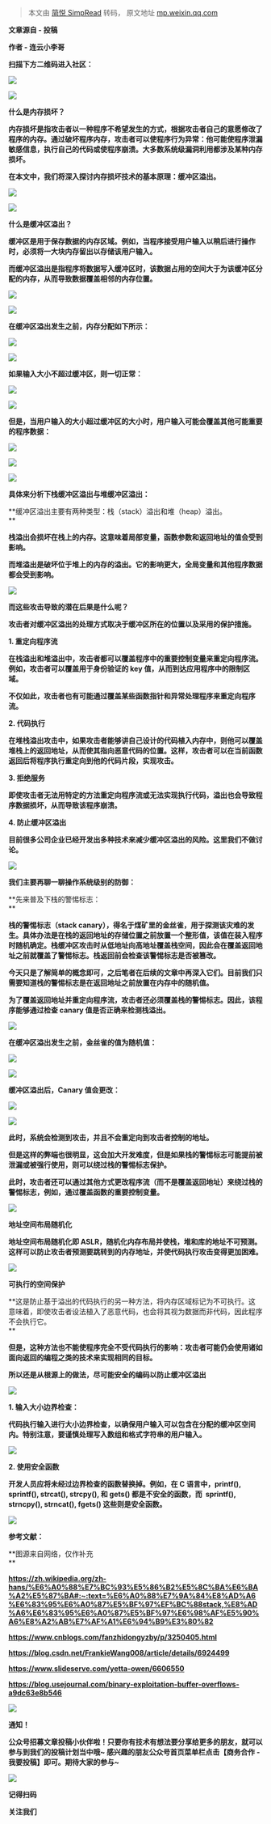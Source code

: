 > 本文由 [简悦 SimpRead](http://ksria.com/simpread/) 转码， 原文地址 [mp.weixin.qq.com](https://mp.weixin.qq.com/s/afTFFQ-60KakARSMK4Epew)

****文章源自 - 投稿****

**作者 - 连云小李哥**

**扫描下方二维码进入社区：**

**![](https://mmbiz.qpic.cn/mmbiz_png/ia3Is12pQKnK3Fc7MgHHCICGGSg2l58vxaP5QwOCBcU48xz5g8pgSjGds3Oax0BfzyLkzE9Z6J4WARvaN6ic0GRQ/640?wx_fmt=png)**

![](https://mmbiz.qpic.cn/mmbiz_png/ia3Is12pQKnLvrkU1WsIMlqlGiaQToLThp3PicGCFcNbX18zTrAIsERotVDb5zTCmmQcxvvibm8IUrpAFe8ic6YcRhw/640?wx_fmt=png)

**什么是内存损坏？**

**内存损坏是指攻击者以一种程序不希望发生的方式，根据攻击者自己的意愿修改了程序的内存。通过破坏程序内存，攻击者可以使程序行为异常：他可能使程序泄漏敏感信息，执行自己的代码或使程序崩溃。大多数系统级漏洞利用都涉及某种内存损坏。**  

**在本文中，我们将深入探讨内存损坏技术的基本原理：缓冲区溢出。**

****![](https://mmbiz.qpic.cn/mmbiz_png/Ljib4So7yuWgiazacZwcozhIIJkbibEWTcfRmJfpFw8RCkn9iaZOyT4YJ5JCqCIvRvCLC5RznuKbdPrlfXuXPkevEQ/640?wx_fmt=png)****

![](https://mmbiz.qpic.cn/mmbiz_png/ia3Is12pQKnLvrkU1WsIMlqlGiaQToLThpf2dOLiaQaBWD1gHLHAtqvt2TeEjkZPicz5uplWHuWicuCN1wn5XibYXC6g/640?wx_fmt=png)

**什么是缓冲区溢出？**

**缓冲区是用于保存数据的内存区域。例如，当程序接受用户输入以稍后进行操作时，必须将一大块内存留出以存储该用户输入。**

**而缓冲区溢出是指程序将数据写入缓冲区时，该数据占用的空间大于为该缓冲区分配的内存，从而导致数据覆盖相邻的内存位置。**

****![](https://mmbiz.qpic.cn/mmbiz_png/Ljib4So7yuWgiazacZwcozhIIJkbibEWTcfRmJfpFw8RCkn9iaZOyT4YJ5JCqCIvRvCLC5RznuKbdPrlfXuXPkevEQ/640?wx_fmt=png)****

![](https://mmbiz.qpic.cn/mmbiz_png/ia3Is12pQKnLvrkU1WsIMlqlGiaQToLThpfIiag1ceyGibHAHy62VWxcSiaxStT8PwkmlHY1km1NZ0j6wHFPO3YbERA/640?wx_fmt=png)

**在缓冲区溢出发生之前，内存分配如下所示：**

****![](https://mmbiz.qpic.cn/mmbiz_png/Ljib4So7yuWgiazacZwcozhIIJkbibEWTcfRmJfpFw8RCkn9iaZOyT4YJ5JCqCIvRvCLC5RznuKbdPrlfXuXPkevEQ/640?wx_fmt=png)****

![](https://mmbiz.qpic.cn/mmbiz_png/ia3Is12pQKnLvrkU1WsIMlqlGiaQToLThpzKTesZOGZl35BHvyaicm2rI8icXylgJ5iboK2q9TlUtalsdvseQRNlXHw/640?wx_fmt=png)

**如果输入大小不超过缓冲区，则一切正常：**

****![](https://mmbiz.qpic.cn/mmbiz_png/Ljib4So7yuWgiazacZwcozhIIJkbibEWTcfRmJfpFw8RCkn9iaZOyT4YJ5JCqCIvRvCLC5RznuKbdPrlfXuXPkevEQ/640?wx_fmt=png)****

![](https://mmbiz.qpic.cn/mmbiz_png/ia3Is12pQKnLvrkU1WsIMlqlGiaQToLThpKh7jj69DV3Udgx79JHj18oN86k46jYKS3ICKskrlCO76tSBDXiaWptw/640?wx_fmt=png)

**但是，当用户输入的大小超过缓冲区的大小时，用户输入可能会覆盖其他可能重要的程序数据：**

****![](https://mmbiz.qpic.cn/mmbiz_png/Ljib4So7yuWgiazacZwcozhIIJkbibEWTcfRmJfpFw8RCkn9iaZOyT4YJ5JCqCIvRvCLC5RznuKbdPrlfXuXPkevEQ/640?wx_fmt=png)****

![](https://mmbiz.qpic.cn/mmbiz_png/ia3Is12pQKnLvrkU1WsIMlqlGiaQToLThpx2umIqubKxNu7uYxYtT2OF7nqEITecV0PlXW3sK90xEbjSxbnDCzNw/640?wx_fmt=png)

![](https://mmbiz.qpic.cn/mmbiz_png/ia3Is12pQKnLvrkU1WsIMlqlGiaQToLThpjekPVlYBv1anuJvufMJAbRaialUTic8H0DAMQ6f70GHW50ibRwKvRIvrw/640?wx_fmt=png)

**具体来分析下栈缓冲区溢出与堆缓冲区溢出：**

**缓冲区溢出主要有两种类型：栈（stack）溢出和堆（heap）溢出。  
**

**栈溢出会损坏在栈上的内存。这意味着局部变量，函数参数和返回地址的值会受到影响。**

**而堆溢出是破坏位于堆上的内存的溢出。它的影响更大，全局变量和其他程序数据都会受到影响。**

****![](https://mmbiz.qpic.cn/mmbiz_png/Ljib4So7yuWgiazacZwcozhIIJkbibEWTcfRmJfpFw8RCkn9iaZOyT4YJ5JCqCIvRvCLC5RznuKbdPrlfXuXPkevEQ/640?wx_fmt=png)****

**而这些攻击导致的潜在后果是什么呢？**

**攻击者对缓冲区溢出的处理方式取决于缓冲区所在的位置以及采用的保护措施。** 

**1. 重定向程序流** 

**在栈溢出和堆溢出中，攻击者都可以覆盖程序中的重要控制变量来重定向程序流。例如，攻击者可以覆盖用于身份验证的 key 值，从而到达应用程序中的限制区域。** 

**不仅如此，攻击者也有可能通过覆盖某些函数指针和异常处理程序来重定向程序流。**

**2. 代码执行** 

**在堆栈溢出攻击中，如果攻击者能够讲自己设计的代码植入内存中，则他可以覆盖堆栈上的返回地址，从而使其指向恶意代码的位置。这样，攻击者可以在当前函数返回后将程序执行重定向到他的代码片段，实现攻击。**

**3. 拒绝服务** 

**即使攻击者无法用特定的方法重定向程序流或无法实现执行代码，溢出也会导致程序数据损坏，从而导致该程序崩溃。**

**4. 防止缓冲区溢出** 

**目前很多公司企业已经开发出多种技术来减少缓冲区溢出的风险。这里我们不做讨论。**

****![](https://mmbiz.qpic.cn/mmbiz_png/Ljib4So7yuWgiazacZwcozhIIJkbibEWTcfRmJfpFw8RCkn9iaZOyT4YJ5JCqCIvRvCLC5RznuKbdPrlfXuXPkevEQ/640?wx_fmt=png)****

**我们主要再聊一聊操作系统级别的防御：**

**先来普及下栈的警惕标志：  
**

**栈的警惕标志（stack canary），得名于煤矿里的金丝雀，用于探测该灾难的发生。具体办法是在栈的返回地址的存储位置之前放置一个整形值，该值在装入程序时随机确定。栈缓冲区攻击时从低地址向高地址覆盖栈空间，因此会在覆盖返回地址之前就覆盖了警惕标志。栈返回前会检查该警惕标志是否被篡改。**

**今天只是了解简单的概念即可，之后笔者在后续的文章中再深入它们。目前我们只需要知道栈的警惕标志是在返回地址之前放置在内存中的随机值。**

**为了覆盖返回地址并重定向程序流，攻击者还必须覆盖栈的警惕标志。因此，该程序能够通过检查 canary 值是否正确来检测栈溢出。**

****![](https://mmbiz.qpic.cn/mmbiz_png/Ljib4So7yuWgiazacZwcozhIIJkbibEWTcfRmJfpFw8RCkn9iaZOyT4YJ5JCqCIvRvCLC5RznuKbdPrlfXuXPkevEQ/640?wx_fmt=png)****

**在缓冲区溢出发生之前，金丝雀的值为随机值：**

****![](https://mmbiz.qpic.cn/mmbiz_png/Ljib4So7yuWgiazacZwcozhIIJkbibEWTcfRmJfpFw8RCkn9iaZOyT4YJ5JCqCIvRvCLC5RznuKbdPrlfXuXPkevEQ/640?wx_fmt=png)****

![](https://mmbiz.qpic.cn/mmbiz_png/ia3Is12pQKnLvrkU1WsIMlqlGiaQToLThpX9ByywAW4VgicnG2RR50tic3brnoKXWBZic7jpLxLA9FibgPadMhmiajDeQ/640?wx_fmt=png)

**缓冲区溢出后，Canary 值会更改：**

****![](https://mmbiz.qpic.cn/mmbiz_png/Ljib4So7yuWgiazacZwcozhIIJkbibEWTcfRmJfpFw8RCkn9iaZOyT4YJ5JCqCIvRvCLC5RznuKbdPrlfXuXPkevEQ/640?wx_fmt=png)****

![](https://mmbiz.qpic.cn/mmbiz_png/ia3Is12pQKnLvrkU1WsIMlqlGiaQToLThpqpFccRsic99lcRLAMb1vkltswYOjIPPVAhlbzKnhSsYHx6Vph1h2nRg/640?wx_fmt=png)

**此时，系统会检测到攻击，并且不会重定向到攻击者控制的地址。**

**但是这样的弊端也很明显，这会加大开发难度，但是如果栈的警惕标志可能提前被泄漏或被强行使用，则可以绕过栈的警惕标志保护。**

**此时，攻击者还可以通过其他方式更改程序流（而不是覆盖返回地址）来绕过栈的警惕标志，例如，通过覆盖函数的重要控制变量。**

****![](https://mmbiz.qpic.cn/mmbiz_png/Ljib4So7yuWgiazacZwcozhIIJkbibEWTcfRmJfpFw8RCkn9iaZOyT4YJ5JCqCIvRvCLC5RznuKbdPrlfXuXPkevEQ/640?wx_fmt=png)****

**地址空间布局随机化**

**地址空间布局随机化即 ASLR，随机化内存布局并使栈，堆和库的地址不可预测。这样可以防止攻击者预测要跳转到的内存地址，并使代码执行攻击变得更加困难。**

****![](https://mmbiz.qpic.cn/mmbiz_png/Ljib4So7yuWgiazacZwcozhIIJkbibEWTcfRmJfpFw8RCkn9iaZOyT4YJ5JCqCIvRvCLC5RznuKbdPrlfXuXPkevEQ/640?wx_fmt=png)****

**可执行的空间保护**

**这是防止基于溢出的代码执行的另一种方法，将内存区域标记为不可执行。这意味着，即使攻击者设法植入了恶意代码，也会将其视为数据而非代码，因此程序不会执行它。  
**

**但是，这种方法也不能使程序完全不受代码执行的影响：攻击者可能仍会使用诸如面向返回的编程之类的技术来实现相同的目标。**

**所以还是从根源上的做法，尽可能安全的编码以防止缓冲区溢出**

****![](https://mmbiz.qpic.cn/mmbiz_png/Ljib4So7yuWgiazacZwcozhIIJkbibEWTcfRmJfpFw8RCkn9iaZOyT4YJ5JCqCIvRvCLC5RznuKbdPrlfXuXPkevEQ/640?wx_fmt=png)****

**1. 输入大小边界检查：**

**代码执行输入进行大小边界检查，以确保用户输入可以包含在分配的缓冲区空间内。特别注意，要谨慎处理写入数组和格式字符串的用户输入。** 

****![](https://mmbiz.qpic.cn/mmbiz_png/Ljib4So7yuWgiazacZwcozhIIJkbibEWTcfRmJfpFw8RCkn9iaZOyT4YJ5JCqCIvRvCLC5RznuKbdPrlfXuXPkevEQ/640?wx_fmt=png)****

**2. 使用安全函数**

**开发人员应将未经过边界检查的函数替换掉。例如，在 C 语言中，printf(), sprintf(), strcat(), strcpy(), 和 gets() 都是不安全的函数，而  sprintf(), strncpy(), strncat(), fgets() 这些则是安全函数。**

****![](https://mmbiz.qpic.cn/mmbiz_png/Ljib4So7yuWgiazacZwcozhIIJkbibEWTcfRmJfpFw8RCkn9iaZOyT4YJ5JCqCIvRvCLC5RznuKbdPrlfXuXPkevEQ/640?wx_fmt=png)****

**参考文献：**

**图源来自网络，仅作补充  
**

**https://zh.wikipedia.org/zh-hans/%E6%A0%88%E7%BC%93%E5%86%B2%E5%8C%BA%E6%BA%A2%E5%87%BA#:~:text=%E6%A0%88%E7%9A%84%E8%AD%A6%E6%83%95%E6%A0%87%E5%BF%97%EF%BC%88stack,%E8%AD%A6%E6%83%95%E6%A0%87%E5%BF%97%E6%98%AF%E5%90%A6%E8%A2%AB%E7%AF%A1%E6%94%B9%E3%80%82**

**https://www.cnblogs.com/fanzhidongyzby/p/3250405.html**

**https://blog.csdn.net/FrankieWang008/article/details/6924499**

**https://www.slideserve.com/yetta-owen/6606550**

**https://blog.usejournal.com/binary-exploitation-buffer-overflows-a9dc63e8b546**

****![](https://mmbiz.qpic.cn/mmbiz_png/Ljib4So7yuWgiazacZwcozhIIJkbibEWTcfRmJfpFw8RCkn9iaZOyT4YJ5JCqCIvRvCLC5RznuKbdPrlfXuXPkevEQ/640?wx_fmt=png)****

**通知！**

**公众号招募文章投稿小伙伴啦！只要你有技术有想法要分享给更多的朋友，就可以参与到我们的投稿计划当中哦~ 感兴趣的朋友公众号首页菜单栏点击【商务合作 - 我要投稿】即可。期待大家的参与~**

**![](https://mmbiz.qpic.cn/mmbiz_jpg/ia3Is12pQKnKRau1qLYtgUZw8e6ENhD9UWdh6lUJoISP3XJ6tiaibXMsibwDn9tac07e0g9X5Q6xEuNUcSqmZtNOYQ/640?wx_fmt=jpeg)**

**记得扫码**

**关注我们**